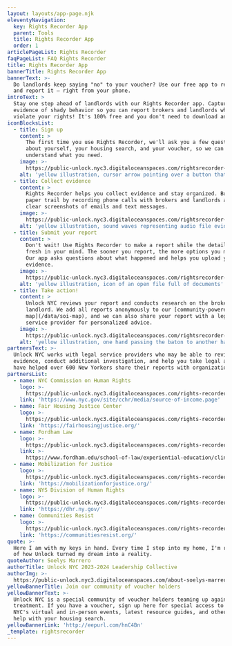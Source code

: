 ```yaml
---
layout: layouts/app-page.njk
eleventyNavigation:
  key: Rights Recorder App
  parent: Tools
  title: Rights Recorder App
  order: 1
articlePageList: Rights Recorder
faqPageList: FAQ Rights Recorder
title: Rights Recorder App
bannerTitle: Rights Recorder App
bannerText: >-
  Do landlords keep saying "no" to your voucher? Use our free app to record it
  and report it – right from your phone.
introText: >
  Stay one step ahead of landlords with our Rights Recorder app. Capture
  evidence of shady behavior so you can report brokers and landlords when they
  violate your rights! It's 100% free and you don't need to download anything.
iconBlocksList:
  - title: Sign up
    content: >
      The first time you use Rights Recorder, we'll ask you a few questions
      about yourself, your housing search, and your voucher, so we can
      understand what you need.
    image: >-
      https://public-unlock.nyc3.digitaloceanspaces.com/rightsrecorder-Image1.png
    alt: 'yellow illustration, cursor arrow pointing over a button that says sign up'
  - title: Collect evidence
    content: >
      Rights Recorder helps you collect evidence and stay organized. Build your
      paper trail by recording phone calls with brokers and landlords and taking
      clear screenshots of emails and text messages.
    image: >-
      https://public-unlock.nyc3.digitaloceanspaces.com/rightsrecorder-Image2.png
    alt: 'yellow illustration, sound waves representing audio file evidence'
  - title: Submit your report
    content: >
      Don't wait! Use Rights Recorder to make a report while the details are
      fresh in your mind. The sooner you report, the more options you may have.
      Our app asks questions about what happened and helps you upload your
      evidence.
    image: >-
      https://public-unlock.nyc3.digitaloceanspaces.com/rightsrecorder-Image3.png
    alt: 'yellow illustration, icon of an open file full of documents'
  - title: Take action!
    content: >
      Unlock NYC reviews your report and conducts research on the broker and
      landlord. We add all reports anonymously to our [community-powered
      map](/data/soi-map), and we can also share your report with a legal
      service provider for personalized advice.
    image: >-
      https://public-unlock.nyc3.digitaloceanspaces.com/rightsrecorder-Image4.png
    alt: 'yellow illustration, one hand passing the baton to another hand'
partnersText: >-
  Unlock NYC works with legal service providers who may be able to review your
  evidence, conduct additional investigation, and help you take legal action. We
  have helped over 600 New Yorkers share their reports with organizations like:
partnersList:
  - name: NYC Commission on Human Rights
    logo: >-
      https://public-unlock.nyc3.digitaloceanspaces.com/rights-recorder-logo-nyc-commission-on-human-rights.png
    link: 'https://www.nyc.gov/site/cchr/media/source-of-income.page'
  - name: Fair Housing Justice Center
    logo: >-
      https://public-unlock.nyc3.digitaloceanspaces.com/rights-recorder-logo-fair-housing-justice-center.png
    link: 'https://fairhousingjustice.org/'
  - name: Fordham Law
    logo: >-
      https://public-unlock.nyc3.digitaloceanspaces.com/rights-recorder-logo-fordham-law.png
    link: >-
      https://www.fordham.edu/school-of-law/experiential-education/clinics/right-to-housing-and-litigation/
  - name: Mobilization for Justice
    logo: >-
      https://public-unlock.nyc3.digitaloceanspaces.com/rights-recorder-logo-mobilization-for-justice.png
    link: 'https://mobilizationforjustice.org/'
  - name: NYS Division of Human Rights
    logo: >-
      https://public-unlock.nyc3.digitaloceanspaces.com/rights-recorder-logo-NY-state-division-human-rights.png
    link: 'https://dhr.ny.gov/'
  - name: Communities Resist
    logo: >-
      https://public-unlock.nyc3.digitaloceanspaces.com/rights-recorder-logo-communities-resist.png
    link: 'https://communitiesresist.org/'
quote: >-
  Here I am with my keys in hand. Every time I step into my home, I'm reminded
  of how Unlock turned my dream into a reality.
quoteAuthor: Soelys Marrero
authorTitle: Unlock NYC 2023-2024 Leadership Collective
authorImg: >-
  https://public-unlock.nyc3.digitaloceanspaces.com/about-soelys-marrero-headshot.png
yellowBannerTitle: Join our community of voucher holders
yellowBannerText: >-
  Unlock NYC is a special community of voucher holders teaming up against unfair
  treatment. If you have a voucher, sign up here for special access to Unlock
  NYC's virtual and in-person events, latest resource guides, and other tools to
  help with your housing search.
yellowBannerLink: 'http://eepurl.com/hnC4Bn'
_template: rightsrecorder
---
```


